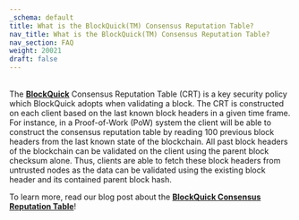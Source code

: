 ```yaml
---
_schema: default
title: What is the BlockQuick(TM) Consensus Reputation Table?
nav_title: What is the BlockQuick(TM) Consensus Reputation Table?
nav_section: FAQ
weight: 20021
draft: false
---
```

<br>The [**BlockQuick**](https://network.docs.diode.io/docs/faq/what-is-blockquick-tm/) Consensus Reputation Table (CRT) is a key security policy which BlockQuick adopts when validating a block. The CRT is constructed on each client based on the last known block headers in a given time frame. For instance, in a Proof-of-Work (PoW) system the client will be able to construct the consensus reputation table by reading 100 previous block headers from the last known state of the blockchain. All past block headers of the blockchain can be validated on the client using the parent block checksum alone. Thus, clients are able to fetch these block headers from untrusted nodes as the data can be validated using the existing block header and its contained parent block hash.

To learn more, read our blog post about the <a href="https://diode.io/blockquick/blockquick-consensus-reputation-table-explained-19182/" target="_blank" rel="noopener"><strong>BlockQuick Consensus Reputation Table</strong></a>!
